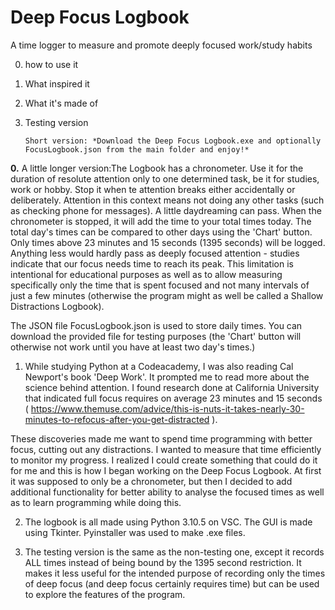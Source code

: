 # Deep Focus Logbook

A time logger to measure and promote deeply focused work/study habits

0. how to use it
1. What inspired it
2. What it's made of
3. Testing version

        
        
       Short version: *Download the Deep Focus Logbook.exe and optionally FocusLogbook.json from the main folder and enjoy!*

**0.** A little longer version:The Logbook has a chronometer. Use it for the duration of resolute attention only to one determined task, be it for studies, work or hobby. Stop it when te attention breaks either accidentally or deliberately. Attention in this context means not doing any other tasks (such as checking phone for messages). A little daydreaming can pass.
When the chronometer is stopped, it will add the time to your total times today. The total day's times can be compared to other days using the 'Chart' button. 
Only times above 23 minutes and 15 seconds (1395 seconds) will be logged. Anything less would hardly pass as deeply focused attention - studies indicate that our focus needs time to reach its peak. This limitation is intentional for educational purposes as well as to allow measuring specifically only the time that is spent focused and not many intervals of just a few minutes (otherwise the program might as well be called a Shallow Distractions Logbook).

The JSON file FocusLogbook.json is used to store daily times. You can download the provided file for testing purposes (the 'Chart' button will otherwise not work until you have at least two day's times.)

1. While studying Python at a Codeacademy, I was also reading Cal Newport's book 'Deep Work'. It prompted me to read more about the science behind attention. I found research done at California University that indicated full focus requires on average 23 minutes and 15 seconds ( https://www.themuse.com/advice/this-is-nuts-it-takes-nearly-30-minutes-to-refocus-after-you-get-distracted ).

  These discoveries made me want to spend time programming with better focus, cutting out any distractions. I wanted to measure that time efficiently to monitor my progress. I realized I could create something that could do it for me and this is how I began working on the Deep Focus Logbook. At first it was supposed to only be a chronometer, but then I decided to add additional functionality for better ability to analyse the focused times as well as to learn programming while doing this. 

2. The logbook is all made using Python 3.10.5 on VSC. The GUI is made using Tkinter. Pyinstaller was used to make .exe files. 

3. The testing version is the same as the non-testing one, except it records ALL times instead of being bound by the 1395 second restriction. It makes it less useful for the intended purpose of recording only the times of deep focus (and deep focus certainly requires time) but can be used to explore the features of the program.
